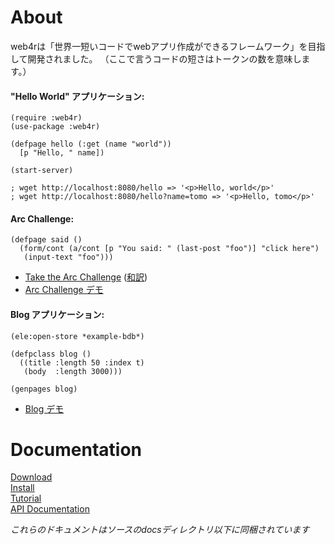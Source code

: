 About
======
web4rは「世界一短いコードでwebアプリ作成ができるフレームワーク」を目指して開発されました。
（ここで言うコードの短さはトークンの数を意味します。）

#### "Hello World" アプリケーション:

    (require :web4r)
    (use-package :web4r)
    
    (defpage hello (:get (name "world"))
      [p "Hello, " name])
    
    (start-server)

    ; wget http://localhost:8080/hello => '<p>Hello, world</p>'
    ; wget http://localhost:8080/hello?name=tomo => '<p>Hello, tomo</p>'

#### Arc Challenge:

    (defpage said ()
      (form/cont (a/cont [p "You said: " (last-post "foo")] "click here")
       (input-text "foo")))

- [Take the Arc Challenge](http://www.paulgraham.com/arcchallenge.html) 
  ([和訳](http://practical-scheme.net/wiliki/wiliki.cgi?Arc%E3%81%8B%E3%82%89%E3%81%AE%E6%8C%91%E6%88%A6))
- [Arc Challenge デモ](http://demo.web4r.org/said)

#### Blog アプリケーション:

    (ele:open-store *example-bdb*)

    (defpclass blog ()
      ((title :length 50 :index t)
       (body  :length 3000)))
    
    (genpages blog)

- [Blog デモ](http://demo.web4r.org/blog)

Documentation
==============
[Download](http://web4r.org/ja/download)  
[Install](http://web4r.org/ja/install)  
[Tutorial](http://web4r.org/ja/tutorial)  
[API Documentation](http://web4r.org/ja/api)  

*これらのドキュメントはソースのdocsディレクトリ以下に同梱されています*
